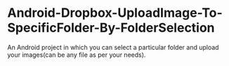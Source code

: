 # Android-Dropbox-UploadImage-To-SpecificFolder-By-FolderSelection
An Android project in which you can select a particular folder and upload your images(can be any file as per your needs). 

